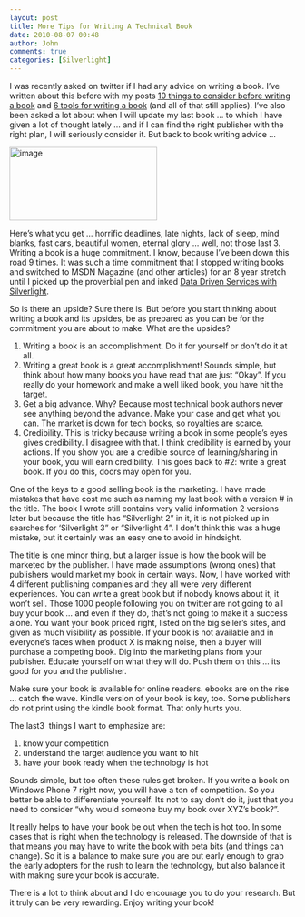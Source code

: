```yaml
---
layout: post
title: More Tips for Writing A Technical Book
date: 2010-08-07 00:48
author: John
comments: true
categories: [Silverlight]
---
```

<p>I was recently asked on twitter if I had any advice on writing a book. I’ve written about this before with my posts <a href="/all/10-things-to-consider-before-writing-a-book/">10 things to consider before writing a book</a> and <a href="/all/6-great-tools-for-writing-a-book/">6 tools for writing a book</a> (and all of that still applies). I’ve also been asked a lot about when I will update my last book … to which I have given a lot of thought lately … and if I can find the right publisher with the right plan, I will seriously consider it. But back to book writing advice …</p>  <p><a href="http://twitter.com/adronbh/status/20423941959"><img style="border-bottom: 0px; border-left: 0px; display: inline; border-top: 0px; border-right: 0px" title="image" border="0" alt="image" src="http://images.johnpapa.net/wp-content/uploads/files/media/image/WindowsLiveWriter/TipsforWritingATechnicalBook_12A9E/image_3.png" width="260" height="129" /></a> </p>  <p>Here’s what you get … horrific deadlines, late nights, lack of sleep, mind blanks, fast cars, beautiful women, eternal glory … well, not those last 3. Writing a book is a huge commitment. I know, because I’ve been down this road 9 times. It was such a time commitment that I stopped writing books and switched to MSDN Magazine (and other articles) for an 8 year stretch until I picked up the proverbial pen and inked <a href="http://jpapa.me/sl2book">Data Driven Services with Silverlight</a>.</p>  <p>So is there an upside? Sure there is. But before you start thinking about writing a book and its upsides, be as prepared as you can be for the commitment you are about to make. What are the upsides?</p>  <ol>   <li>Writing a book is an accomplishment. Do it for yourself or don’t do it at all. </li>    <li>Writing a great book is a great accomplishment! Sounds simple, but think about how many books you have read that are just “Okay”. If you really do your homework and make a well liked book, you have hit the target. </li>    <li>Get a big advance. Why? Because most technical book authors never see anything beyond the advance. Make your case and get what you can. The market is down for tech books, so royalties are scarce.</li>    <li>Credibility. This is tricky because writing a book in some people’s eyes gives credibility. I disagree with that. I think credibility is earned by your actions. If you show you are a credible source of learning/sharing in your book, you will earn credibility. This goes back to #2: write a great book. If you do this, doors may open for you.</li> </ol>  <p>One of the keys to a good selling book is the marketing. I have made mistakes that have cost me such as naming my last book with a version # in the title. The book I wrote still contains very valid information 2 versions later but because the title has “Silverlight 2” in it, it is not picked up in searches for ‘Silverlight 3” or “Silverlight 4”. I don’t think this was a huge mistake, but it certainly was an easy one to avoid in hindsight.</p>  <p>The title is one minor thing, but a larger issue is how the book will be marketed by the publisher. I have made assumptions (wrong ones) that publishers would market my book in certain ways. Now, I have worked with 4 different publishing companies and they all were very different experiences. You can write a great book but if nobody knows about it, it won’t sell. Those 1000 people following you on twitter are not going to all buy your book … and even if they do, that’s not going to make it a success alone. You want your book priced right, listed on the big seller’s sites, and given as much visibility as possible. If your book is not available and in everyone’s faces when product X is making noise, then a buyer will purchase a competing book. Dig into the marketing plans from your publisher. Educate yourself on what they will do. Push them on this … its good for you and the publisher. </p>  <p>Make sure your book is available for online readers. ebooks are on the rise … catch the wave. Kindle version of your book is key, too. Some publishers do not print using the kindle book format. That only hurts you.</p>  <p>The last3&#160; things I want to emphasize are:</p>  <ol>   <li>know your competition</li>    <li>understand the target audience you want to hit</li>    <li>have your book ready when the technology is hot</li> </ol>  <p>Sounds simple, but too often these rules get broken. If you write a book on Windows Phone 7 right now, you will have a ton of competition. So you better be able to differentiate yourself. Its not to say don’t do it, just that you need to consider “why would someone buy my book over XYZ’s book?”. </p>  <p>It really helps to have your book be out when the tech is hot too. In some cases that is right when the technology is released. The downside of that is that means you may have to write the book with beta bits (and things can change). So it is a balance to make sure you are out early enough to grab the early adopters for the rush to learn the technology, but also balance it with making sure your book is accurate.</p>  <p>There is a lot to think about and I do encourage you to do your research. But it truly can be very rewarding. Enjoy writing your book!</p>

